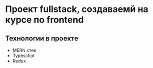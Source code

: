 # Проект fullstack, создаваемй на курсе по frontend

## Технологии в проекте

- MERN стек
- Typesctipt
- Redux
